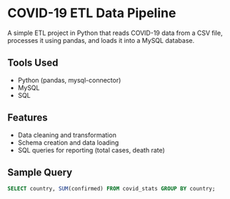 # COVID-19 ETL Data Pipeline

A simple ETL project in Python that reads COVID-19 data from a CSV file, processes it using pandas, and loads it into a MySQL database.

## Tools Used
- Python (pandas, mysql-connector)
- MySQL
- SQL

## Features
- Data cleaning and transformation
- Schema creation and data loading
- SQL queries for reporting (total cases, death rate)

## Sample Query
```sql
SELECT country, SUM(confirmed) FROM covid_stats GROUP BY country;
